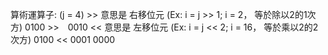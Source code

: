 算術運算子: (j = 4)
        >> 意思是 右移位元  (Ex: i = j >> 1; i = 2， 等於除以2的1次方) 0100 >>　0010
        << 意思是 左移位元  (Ex: i = j << 2; i = 16， 等於乘以2的2次方) 0100  << 0001 0000